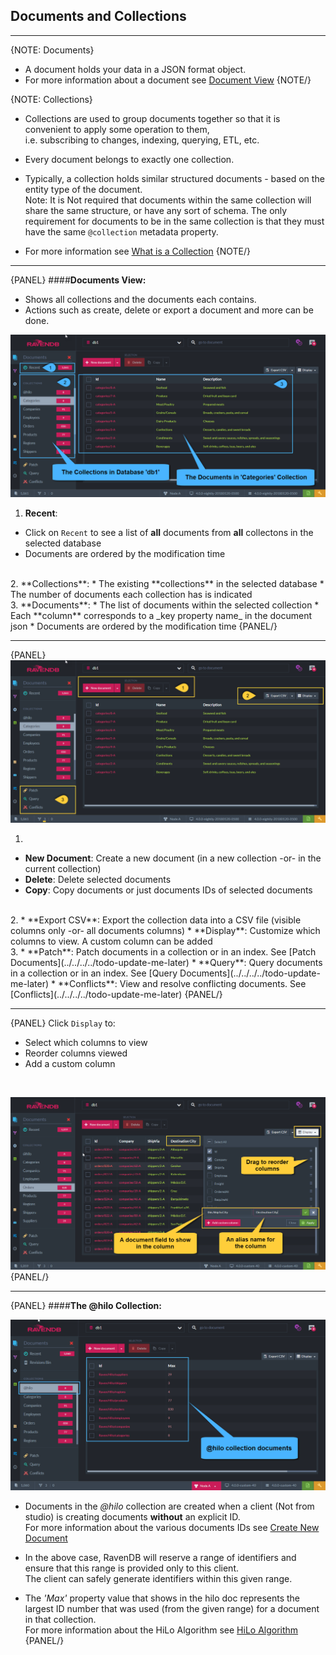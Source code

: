 ﻿## Documents and Collections
---

{NOTE: Documents}

* A document holds your data in a JSON format object.  
* For more information about a document see [Document View](../../../../todo-update-me-later)
{NOTE/}

{NOTE: Collections}

* Collections are used to group documents together so that it is convenient to apply some operation to them,  
  i.e. subscribing to changes, indexing, querying, ETL, etc.

* Every document belongs to exactly one collection.  

* Typically, a collection holds similar structured documents - based on the entity type of the document.  
  Note: It is Not required that documents within the same collection will share the same structure, or have any sort of schema.
  The only requirement for documents to be in the same collection is that they must have the same `@collection` metadata property.  

* For more information see [What is a Collection](/client-api/faq/what-is-a-collection)
{NOTE/}

---

{PANEL}
####**Documents View:**  

* Shows all collections and the documents each contains.  
* Actions such as create, delete or export a document and more can be done.  

![Figure 1. Documents and Collections](images/documents-and-collections-1.png "Collection 'Categories'")  

1.  **Recent**:
  *  Click on `Recent` to see a list of **all** documents from **all** collectons in the selected database  
  *  Documents are ordered by the modification time  
<br/>
2.  **Collections**:
  *  The existing **collections** in the selected database  
  *  The number of documents each collection has is indicated  
<br/>
3.  **Documents**:
  *  The list of documents within the selected collection  
  *  Each **column** corresponds to a _key property name_ in the document json  
  *  Documents are ordered by the modification time  
{PANEL/}

---

{PANEL}
![Figure 2. Actions](images/documents-and-collections-2.png "Actions")

1.  
  * **New Document**: Create a new document (in a new collection -or- in the current collection)  
  * **Delete**: Delete selected documents  
  * **Copy**: Copy documents or just documents IDs of selected documents  
<br/>
2.  
  *  **Export CSV**: Export the collection data into a CSV file (visible columns only -or- all documents columns)  
  *  **Display**: Customize which columns to view. A custom column can be added  
<br/>
3.  
  * **Patch**: Patch documents in a collection or in an index. See [Patch Documents](../../../../todo-update-me-later)  
  * **Query**: Query documents in a collection or in an index. See [Query Documents](../../../../todo-update-me-later)  
  * **Conflicts**: View and resolve conflicting documents. See [Conflicts](../../../../todo-update-me-later)  
{PANEL/}

---

{PANEL}
Click `Display` to:  

* Select which columns to view
* Reorder columns viewed
* Add a custom column
<br/>

![Figure 3. Manage Displayed Columns](images/documents-and-collections-3.png "Manage Displayed Columns")
{PANEL/}

---

{PANEL}
####**The @hilo Collection:**  

![Figure 4. hilo collection](images/documents-and-collections-4.png "The @hilo Collection")  

* Documents in the _@hilo_ collection are created when a client (Not from studio) is creating documents **without** an explicit ID.  
  For more information about the various documents IDs see [Create New Document](../../../../todo-update-me-later)  

* In the above case, RavenDB will reserve a range of identifiers and ensure that this range is provided only to this client.  
  The client can safely generate identifiers within this given range.  

* The _'Max'_ property value that shows in the hilo doc represents the largest ID number that was used (from the given range)
  for a document in that collection.  
  For more information about the HiLo Algorithm see [HiLo Algorithm](/client-api/document-identifiers/hilo-algorithm)  
{PANEL/}

